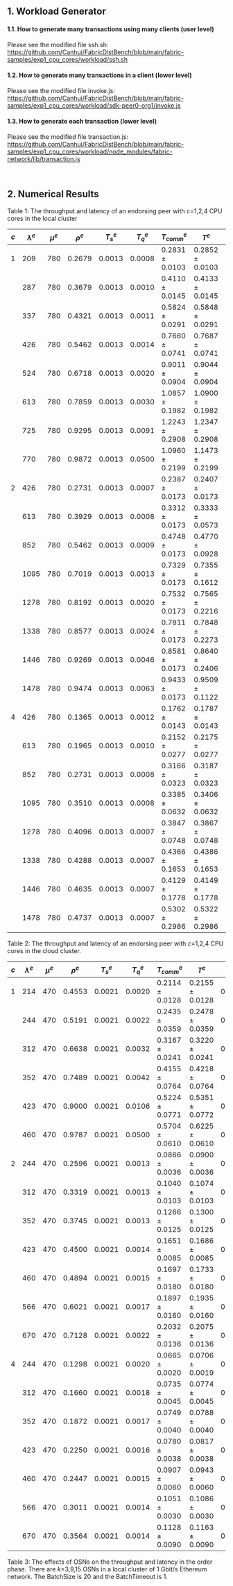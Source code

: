 
## 1. Workload Generator

#### 1.1. How to generate many transactions using many clients (user level)
Please see the modified file ssh.sh: https://github.com/Canhui/FabricDistBench/blob/main/fabric-samples/exp1_cpu_cores/workload/ssh.sh

#### 1.2. How to generate many transactions in a client (lower level) 
Please see the modified file invoke.js: https://github.com/Canhui/FabricDistBench/blob/main/fabric-samples/exp1_cpu_cores/workload/sdk-peer0-org1/invoke.js

#### 1.3. How to generate each transaction (lower level)
Please see the modified file transaction.js: https://github.com/Canhui/FabricDistBench/blob/main/fabric-samples/exp1_cpu_cores/workload/node_modules/fabric-network/lib/transaction.js



<br />

## 2. Numerical Results



Table 1: The throughput and latency of an endorsing peer with c=1,2,4 CPU cores in the local cluster

| $c$  | $\lambda^e$ | $\mu^e$ | $\rho^e$ | $T_s^e$ | $T_q^e$ | $T_{comm}^e$        | $T^e$               | $T^e$  |
| ---- | ----------- | ------- | -------- | ------- | ------- | ------------------- | ------------------- | ------ |
| 1    | 209         | 780     | 0.2679   | 0.0013  | 0.0008  | 0.2831 $\pm$ 0.0103 | 0.2852 $\pm$ 0.0103 | 0.3307 |
|      | 287         | 780     | 0.3679   | 0.0013  | 0.0010  | 0.4110 $\pm$ 0.0145 | 0.4133 $\pm$ 0.0145 | 0.4535 |
|      | 337         | 780     | 0.4321   | 0.0013  | 0.0011  | 0.5824 $\pm$ 0.0291 | 0.5848 $\pm$ 0.0291 | 0.5322 |
|      | 426         | 780     | 0.5462   | 0.0013  | 0.0014  | 0.7660 $\pm$ 0.0741 | 0.7687 $\pm$ 0.0741 | 0.6724 |
|      | 524         | 780     | 0.6718   | 0.0013  | 0.0020  | 0.9011 $\pm$ 0.0904 | 0.9044 $\pm$ 0.0904 | 0.8270 |
|      | 613         | 780     | 0.7859   | 0.0013  | 0.0030  | 1.0857 $\pm$ 0.1982 | 1.0900 $\pm$ 0.1982 | 0.9679 |
|      | 725         | 780     | 0.9295   | 0.0013  | 0.0091  | 1.2243 $\pm$ 0.2908 | 1.2347 $\pm$ 0.2908 | 1.1501 |
|      | 770         | 780     | 0.9872   | 0.0013  | 0.0500  | 1.0960 $\pm$ 0.2199 | 1.1473 $\pm$ 0.2199 | 1.2618 |
| 2    | 426         | 780     | 0.2731   | 0.0013  | 0.0007  | 0.2387 $\pm$ 0.0173 | 0.2407 $\pm$ 0.0173 | 0.2441 |
|      | 613         | 780     | 0.3929   | 0.0013  | 0.0008  | 0.3312 $\pm$ 0.0173 | 0.3333 $\pm$ 0.0573 | 0.3505 |
|      | 852         | 780     | 0.5462   | 0.0013  | 0.0009  | 0.4748 $\pm$ 0.0173 | 0.4770 $\pm$ 0.0928 | 0.4864 |
|      | 1095        | 780     | 0.7019   | 0.0013  | 0.0013  | 0.7329 $\pm$ 0.0173 | 0.7355 $\pm$ 0.1612 | 0.6249 |
|      | 1278        | 780     | 0.8192   | 0.0013  | 0.0020  | 0.7532 $\pm$ 0.0173 | 0.7565 $\pm$ 0.2216 | 0.7296 |
|      | 1338        | 780     | 0.8577   | 0.0013  | 0.0024  | 0.7811 $\pm$ 0.0173 | 0.7848 $\pm$ 0.2273 | 0.7641 |
|      | 1446        | 780     | 0.9269   | 0.0013  | 0.0046  | 0.8581 $\pm$ 0.0173 | 0.8640 $\pm$ 0.2406 | 0.8277 |
|      | 1478        | 780     | 0.9474   | 0.0013  | 0.0063  | 0.9433 $\pm$ 0.0173 | 0.9509 $\pm$ 0.1122 | 0.8475 |
| 4    | 426         | 780     | 0.1365   | 0.0013  | 0.0012  | 0.1762 $\pm$ 0.0143 | 0.1787 $\pm$ 0.0143 | 0.1356 |
|      | 613         | 780     | 0.1965   | 0.0013  | 0.0010  | 0.2152 $\pm$ 0.0277 | 0.2175 $\pm$ 0.0277 | 0.1938 |
|      | 852         | 780     | 0.2731   | 0.0013  | 0.0008  | 0.3166 $\pm$ 0.0323 | 0.3187 $\pm$ 0.0323 | 0.2682 |
|      | 1095        | 780     | 0.3510   | 0.0013  | 0.0008  | 0.3385 $\pm$ 0.0632 | 0.3406 $\pm$ 0.0632 | 0.3441 |
|      | 1278        | 780     | 0.4096   | 0.0013  | 0.0007  | 0.3847 $\pm$ 0.0748 | 0.3867 $\pm$ 0.0748 | 0.4012 |
|      | 1338        | 780     | 0.4288   | 0.0013  | 0.0007  | 0.4366 $\pm$ 0.1653 | 0.4386 $\pm$ 0.1653 | 0.4199 |
|      | 1446        | 780     | 0.4635   | 0.0013  | 0.0007  | 0.4129 $\pm$ 0.1778 | 0.4149 $\pm$ 0.1778 | 0.4537 |
|      | 1478        | 780     | 0.4737   | 0.0013  | 0.0007  | 0.5302 $\pm$ 0.2986 | 0.5322 $\pm$ 0.2986 | 0.4637 |





Table 2: The throughput and latency of an endorsing peer with $c=$1,2,4 CPU cores in the cloud cluster.

| $c$  | $\lambda^e$ | $\mu^e$ | $\rho^e$ | $T_s^e$ | $T_q^e$ | $T_{comm}^e$        | $T^e$               | $T^e$  |
| ---- | ----------- | ------- | -------- | ------- | ------- | ------------------- | ------------------- | ------ |
| 1    | 214         | 470     | 0.4553   | 0.0021  | 0.0020  | 0.2114 $\pm$ 0.0128 | 0.2155 $\pm$ 0.0128 | 0.2362 |
|      | 244         | 470     | 0.5191   | 0.0021  | 0.0022  | 0.2435 $\pm$ 0.0359 | 0.2478 $\pm$ 0.0359 | 0.2690 |
|      | 312         | 470     | 0.6638   | 0.0021  | 0.0032  | 0.3167 $\pm$ 0.0241 | 0.3220 $\pm$ 0.0241 | 0.3437 |
|      | 352         | 470     | 0.7489   | 0.0021  | 0.0042  | 0.4155 $\pm$ 0.0764 | 0.4218 $\pm$ 0.0764 | 0.3881 |
|      | 423         | 470     | 0.9000   | 0.0021  | 0.0106  | 0.5224 $\pm$ 0.0771 | 0.5351 $\pm$ 0.0772 | 0.4715 |
|      | 460         | 470     | 0.9787   | 0.0021  | 0.0500  | 0.5704 $\pm$ 0.0610 | 0.6225 $\pm$ 0.0610 | 0.5510 |
| 2    | 244         | 470     | 0.2596   | 0.0021  | 0.0013  | 0.0866 $\pm$ 0.0036 | 0.0900 $\pm$ 0.0036 | 0.0877 |
|      | 312         | 470     | 0.3319   | 0.0021  | 0.0013  | 0.1040 $\pm$ 0.0103 | 0.1074 $\pm$ 0.0103 | 0.1112 |
|      | 352         | 470     | 0.3745   | 0.0021  | 0.0013  | 0.1266 $\pm$ 0.0125 | 0.1300 $\pm$ 0.0125 | 0.1250 |
|      | 423         | 470     | 0.4500   | 0.0021  | 0.0014  | 0.1651 $\pm$ 0.0085 | 0.1686 $\pm$ 0.0085 | 0.1497 |
|      | 460         | 470     | 0.4894   | 0.0021  | 0.0015  | 0.1697 $\pm$ 0.0180 | 0.1733 $\pm$ 0.0180 | 0.1625 |
|      | 566         | 470     | 0.6021   | 0.0021  | 0.0017  | 0.1897 $\pm$ 0.0160 | 0.1935 $\pm$ 0.0160 | 0.1994 |
|      | 670         | 470     | 0.7128   | 0.0021  | 0.0022  | 0.2032 $\pm$ 0.0136 | 0.2075 $\pm$ 0.0136 | 0.2358 |
| 4    | 244         | 470     | 0.1298   | 0.0021  | 0.0020  | 0.0665 $\pm$ 0.0020 | 0.0706 $\pm$ 0.0019 | 0.0536 |
|      | 312         | 470     | 0.1660   | 0.0021  | 0.0018  | 0.0735 $\pm$ 0.0045 | 0.0774 $\pm$ 0.0045 | 0.0672 |
|      | 352         | 470     | 0.1872   | 0.0021  | 0.0017  | 0.0749 $\pm$ 0.0040 | 0.0788 $\pm$ 0.0040 | 0.0752 |
|      | 423         | 470     | 0.2250   | 0.0021  | 0.0016  | 0.0780 $\pm$ 0.0038 | 0.0817 $\pm$ 0.0038 | 0.0895 |
|      | 460         | 470     | 0.2447   | 0.0021  | 0.0015  | 0.0907 $\pm$ 0.0060 | 0.0943 $\pm$ 0.0060 | 0.0969 |
|      | 566         | 470     | 0.3011   | 0.0021  | 0.0014  | 0.1051 $\pm$ 0.0030 | 0.1086 $\pm$ 0.0030 | 0.1183 |
|      | 670         | 470     | 0.3564   | 0.0021  | 0.0014  | 0.1128 $\pm$ 0.0090 | 0.1163 $\pm$ 0.0090 | 0.1394 |



Table 3: The effects of OSNs on the throughput and latency in the order phase. There are $k=$3,9,15 OSNs in a local cluster of 1 Gbit/s Ethereum network. The BatchSize is 20 and the BatchTimeout is 1.

